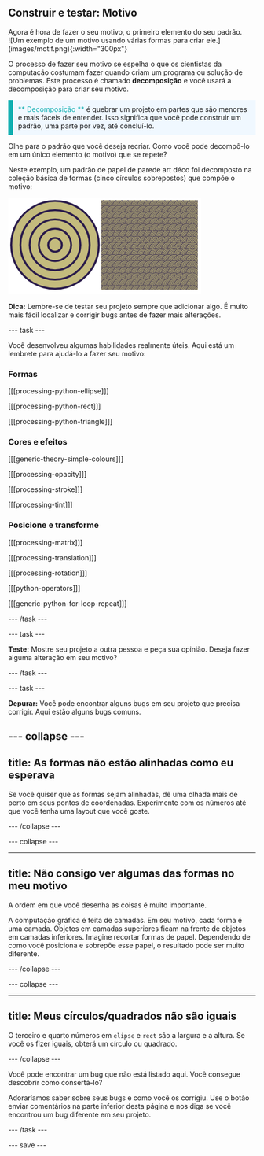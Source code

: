 ## Construir e testar: Motivo

<div style="display: flex; flex-wrap: wrap">
<div style="flex-basis: 200px; flex-grow: 1; margin-right: 15px;">
Agora é hora de fazer o seu motivo, o primeiro elemento do seu padrão.
</div>
<div>
![Um exemplo de um motivo usando várias formas para criar ele.](images/motif.png){:width="300px"}
</div>
</div>

O processo de fazer seu motivo se espelha o que os cientistas da computação costumam fazer quando criam um programa ou solução de problemas. Este processo é chamado **decomposição** e você usará a decomposição para criar seu motivo.

<p style="border-left: solid; border-width:10px; border-color: #0faeb0; background-color: aliceblue; padding: 10px;"><span style="color: #0faeb0">** Decomposição **</span> é quebrar um projeto em partes que são menores e mais fáceis de entender. Isso significa que você pode construir um padrão, uma parte por vez, até concluí-lo.</p>

Olhe para o padrão que você deseja recriar. Como você pode decompô-lo em um único elemento (o motivo) que se repete?

Neste exemplo, um padrão de papel de parede art déco foi decomposto na coleção básica de formas (cinco círculos sobrepostos) que compõe o motivo:

![Um único motivo de cinco círculos ao lado de uma imagem do padrão art déco completo com muitas cópias do motivo.](images/motif-pattern.png)

**Dica:** Lembre-se de testar seu projeto sempre que adicionar algo. É muito mais fácil localizar e corrigir bugs antes de fazer mais alterações.

--- task ---

Você desenvolveu algumas habilidades realmente úteis. Aqui está um lembrete para ajudá-lo a fazer seu motivo:

### Formas

[[[processing-python-ellipse]]]

[[[processing-python-rect]]]

[[[processing-python-triangle]]]

### Cores e efeitos

[[[generic-theory-simple-colours]]]

[[[processing-opacity]]]

[[[processing-stroke]]]

[[[processing-tint]]]

### Posicione e transforme

[[[processing-matrix]]]

[[[processing-translation]]]

[[[processing-rotation]]]

[[[python-operators]]]

[[[generic-python-for-loop-repeat]]]

--- /task ---

--- task ---

**Teste:** Mostre seu projeto a outra pessoa e peça sua opinião. Deseja fazer alguma alteração em seu motivo?

--- /task ---

--- task ---

**Depurar:** Você pode encontrar alguns bugs em seu projeto que precisa corrigir. Aqui estão alguns bugs comuns.

--- collapse ---
---
title: As formas não estão alinhadas como eu esperava
---

Se você quiser que as formas sejam alinhadas, dê uma olhada mais de perto em seus pontos de coordenadas. Experimente com os números até que você tenha uma layout que você goste.

--- /collapse ---

--- collapse ---

---
title: Não consigo ver algumas das formas no meu motivo
---

A ordem em que você desenha as coisas é muito importante.

A computação gráfica é feita de camadas. Em seu motivo, cada forma é uma camada. Objetos em camadas superiores ficam na frente de objetos em camadas inferiores. Imagine recortar formas de papel. Dependendo de como você posiciona e sobrepõe esse papel, o resultado pode ser muito diferente.

--- /collapse ---

--- collapse ---

---
title: Meus círculos/quadrados não são iguais
---

O terceiro e quarto números em `elipse` e `rect` são a largura e a altura. Se você os fizer iguais, obterá um círculo ou quadrado.

--- /collapse ---

Você pode encontrar um bug que não está listado aqui. Você consegue descobrir como consertá-lo?

Adoraríamos saber sobre seus bugs e como você os corrigiu. Use o botão enviar comentários na parte inferior desta página e nos diga se você encontrou um bug diferente em seu projeto.

--- /task ---

--- save ---
